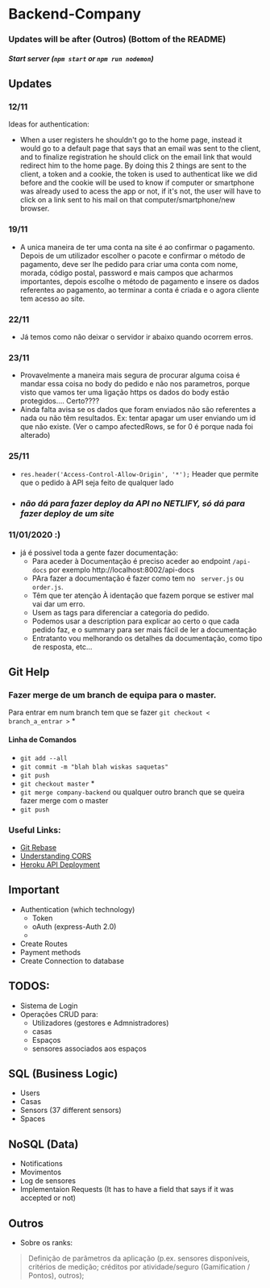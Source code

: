 # Backend-Company

### Updates will be after (Outros) (Bottom of the README)

##### Start server (``` npm start ``` or ``` npm run nodemon ```)

## Updates 
### 12/11
Ideas for authentication:
- When a user registers he shouldn't go to the home page, instead it would go to a default page that says that an email was sent to the client, and to finalize registration he should click on 
the email link that would redirect him to the home page. By doing this 2 things are sent to the client, a token and a cookie, the token is used to authenticat like we did before and the cookie 
will be used to know if computer or smartphone was already used to acess the app or not, if it's not, the user will have to click on a link sent to his mail on that computer/smartphone/new browser.

### 19/11
- A unica maneira de ter uma conta na site é ao confirmar o pagamento. Depois de um utilizador escolher o pacote e confirmar o método de pagamento, deve ser lhe pedido para criar uma conta com nome, morada, código postal, password e mais campos que acharmos importantes, depois escolhe o método de pagamento e insere os dados referentes ao pagamento, ao terminar a conta é criada e o agora cliente tem acesso ao site.

### 22/11
- Já temos como não deixar o servidor ir abaixo quando ocorrem erros.

### 23/11
- Provavelmente a maneira mais segura de procurar alguma coisa é mandar essa coisa no body do pedido e não nos parametros, porque visto que vamos ter uma ligação https os dados do body estão protegidos.... Certo????
- Ainda falta avisa se os dados que foram enviados não são referentes a nada ou não têm resultados.
Ex: tentar apagar um user enviando um id que não existe. (Ver o campo afectedRows, se for 0 é porque nada foi alterado)

### 25/11
- ``` res.header('Access-Control-Allow-Origin', '*'); ``` Header que permite que o pedido à API seja feito de qualquer lado
- ### *não dá para fazer deploy da API no NETLIFY, só dá para fazer deploy de um site* 

### 11/01/2020 :)
- já é possivel toda a gente fazer documentação:
    - Para aceder à Documentação é preciso aceder ao endpoint ``` /api-docs ``` por exemplo http://localhost:8002/api-docs 
    - PAra fazer a documentação é fazer como tem no ``` server.js``` ou ``` order.js```.
    - Têm que ter atenção À identação que fazem porque se estiver mal vai dar um erro.
    - Usem as tags para diferenciar a categoria do pedido.
    - Podemos usar a description para explicar ao certo o que cada pedido faz, e o summary para ser mais fácil de ler a documentação
    - Entratanto vou melhorando os detalhes da documentação, como tipo de resposta, etc...

## Git Help
### Fazer merge de um branch de equipa para o master.

Para entrar em num branch tem que se fazer ``` git checkout < branch_a_entrar > ``` *

#### Linha de Comandos

- ``` git add --all ```
- ``` git commit -m "blah blah wiskas saquetas" ```
- ``` git push ```
- ``` git checkout master ``` *
- ``` git merge company-backend ``` ou qualquer outro branch que se queira fazer merge com o master
- ``` git push ```

### Useful Links:
- [Git Rebase](https://www.atlassian.com/git/tutorials/rewriting-history/git-rebase)
- [Understanding CORS](https://dev.to/g33konaut/understanding-cors-aaf)
- [Heroku API Deployment](https://api-platform.com/docs/deployment/heroku/)

## Important 
+ Authentication (which technology)
    + Token
    + oAuth (express-Auth 2.0)
    + 
+ Create Routes
+ Payment methods
+ Create Connection to database

## TODOS:
+ Sistema de Login
+ Operações CRUD para: 
    + Utilizadores (gestores e Admnistradores)
    + casas 
    + Espaços
    + sensores associados aos espaços

## SQL (Business Logic)
+ Users
+ Casas
+ Sensors (37 different sensors)
+ Spaces

## NoSQL (Data)
+ Notifications
+ Movimentos
+ Log de sensores
+ Implementaion Requests (It has to have a field that says if it was accepted or not)

## Outros 
+ Sobre os ranks:
> Definição de parâmetros da aplicação (p.ex. sensores disponíveis, critérios de medição; créditos por
atividade/seguro (Gamification / Pontos), outros);
